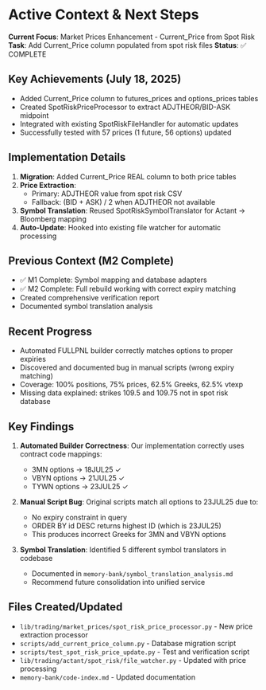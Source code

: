 # Active Context & Next Steps

**Current Focus**: Market Prices Enhancement - Current_Price from Spot Risk
**Task**: Add Current_Price column populated from spot risk files
**Status**: ✅ COMPLETE

## Key Achievements (July 18, 2025)
- Added Current_Price column to futures_prices and options_prices tables  
- Created SpotRiskPriceProcessor to extract ADJTHEOR/BID-ASK midpoint
- Integrated with existing SpotRiskFileHandler for automatic updates
- Successfully tested with 57 prices (1 future, 56 options) updated

## Implementation Details
1. **Migration**: Added Current_Price REAL column to both price tables
2. **Price Extraction**: 
   - Primary: ADJTHEOR value from spot risk CSV
   - Fallback: (BID + ASK) / 2 when ADJTHEOR not available
3. **Symbol Translation**: Reused SpotRiskSymbolTranslator for Actant → Bloomberg mapping
4. **Auto-Update**: Hooked into existing file watcher for automatic processing

## Previous Context (M2 Complete)
- ✅ M1 Complete: Symbol mapping and database adapters
- ✅ M2 Complete: Full rebuild working with correct expiry matching
- Created comprehensive verification report
- Documented symbol translation analysis

## Recent Progress
- Automated FULLPNL builder correctly matches options to proper expiries
- Discovered and documented bug in manual scripts (wrong expiry matching)
- Coverage: 100% positions, 75% prices, 62.5% Greeks, 62.5% vtexp
- Missing data explained: strikes 109.5 and 109.75 not in spot risk database

## Key Findings
1. **Automated Builder Correctness**: Our implementation correctly uses contract code mappings:
   - 3MN options → 18JUL25 ✓
   - VBYN options → 21JUL25 ✓
   - TYWN options → 23JUL25 ✓

2. **Manual Script Bug**: Original scripts match all options to 23JUL25 due to:
   - No expiry constraint in query
   - ORDER BY id DESC returns highest ID (which is 23JUL25)
   - This produces incorrect Greeks for 3MN and VBYN options

3. **Symbol Translation**: Identified 5 different symbol translators in codebase
   - Documented in `memory-bank/symbol_translation_analysis.md`
   - Recommend future consolidation into unified service

## Files Created/Updated
- `lib/trading/market_prices/spot_risk_price_processor.py` - New price extraction processor
- `scripts/add_current_price_column.py` - Database migration script
- `scripts/test_spot_risk_price_update.py` - Test and verification script
- `lib/trading/actant/spot_risk/file_watcher.py` - Updated with price processing
- `memory-bank/code-index.md` - Updated documentation 